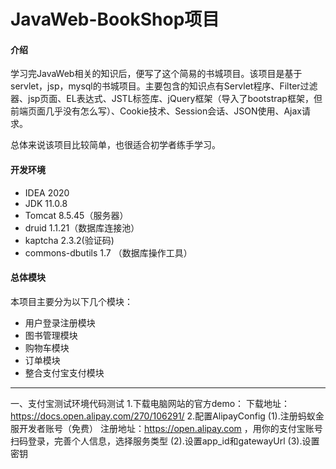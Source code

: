 # JavaWeb-BookShop项目 

#### 介绍

学习完JavaWeb相关的知识后，便写了这个简易的书城项目。该项目是基于servlet，jsp，mysql的书城项目。主要包含的知识点有Servlet程序、Filter过滤器、jsp页面、EL表达式、JSTL标签库、jQuery框架（导入了bootstrap框架，但前端页面几乎没有怎么写）、Cookie技术、Session会话、JSON使用、Ajax请求。

总体来说该项目比较简单，也很适合初学者练手学习。



#### 开发环境

- IDEA 2020
- JDK 11.0.8
- Tomcat 8.5.45（服务器）
- druid 1.1.21（数据库连接池）
- kaptcha 2.3.2(验证码)
- commons-dbutils 1.7 （数据库操作工具）



#### 总体模块

本项目主要分为以下几个模块：

- 用户登录注册模块
- 图书管理模块
- 购物车模块
- 订单模块
- 整合支付宝支付模块

---
一、支付宝测试环境代码测试
1.下载电脑网站的官方demo：
下载地址：https://docs.open.alipay.com/270/106291/
2.配置AlipayConfig
(1).注册蚂蚁金服开发者账号（免费）
注册地址：https://open.alipay.com ，用你的支付宝账号扫码登录，完善个人信息，选择服务类型
(2).设置app_id和gatewayUrl
(3).设置密钥
